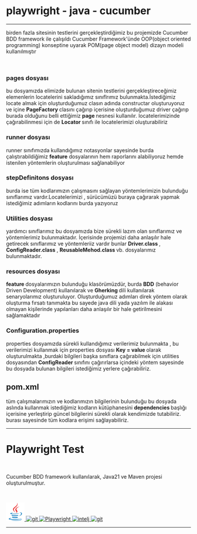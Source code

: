 # playwright - java - cucumber

<hr/>

birden fazla sitesinin testlerini gerçekleştirdiğimiz bu projemizde
Cucumber BDD framework ile çalışıldı
Cucumber Framework'ünde OOP(object oriented programming) konseptine uyarak  POM(page object model) dizayn modeli kullanılmıştır

<br/>

### pages dosyası <br/>
bu dosyamızda elimizde bulunan sitenin testlerini gerçekleştireceğimiz elemenlerin locatelerini sakladığımız sınıflrımız bulunmakta.İstediğimiz locate almak için oluşturduğumuz clasın adında constructar oluşturuyoruz ve içine <b> PageFactory </b> clasını çağırıp
içerisine oluşturduğumuz driver çağırıp burada olduğunu belli ettiğimiz <b> page </b> nesnesi kullanılır. locatelerimizinde çağırabilinmesi için de <b> Locator </b> sınıfı ile locatelerimizi oluşturabiliriz

### runner dosyası <br/>
runner sınıfımızda kullandığımız notasyonlar sayesinde burda çalıştırabildiğimiz <b>feature</b>  dosyalarının hem raporlarını alabiliyoruz hemde istenilen yöntemlerin oluşturulması sağlanabiliyor

### stepDefinitons dosyası <br/>
burda ise tüm kodlarımızın çalışmasını sağlayan yöntemlerimizin bulunduğu sınıflarımız vardır.Locatelerimizi , sürücümüzü buraya çağırarak yapmak istediğimiz adımların kodlarını burda yazıyoruz

### Utilities dosyası <br/>
yardımcı sınıflarımız bu dosyamızda bize sürekli lazım olan sınıflarımız ve yöntemlerimiz bulunmaktadır. İçerisinde  projemizi daha anlaşılır hale getirecek sınıflarımız ve yöntemleriiz vardır bunlar
<b> Driver.class </b> , <b> ConfigReader.class</b> , <b> ReusableMehod.class </b> vb.  dosyalarımız bulunmaktadır.

### resources dosyası <br/>
<b> feature </b> dosyalarımızın bulunduğu klasörümüzdür, burda <b>BDD</b> (behavior Driven Development) kullanılarak ve <b> Gherking </b> dili kullanılarak senaryolarımız oluşturuluyor. Oluşturduğumuz adımları direk 
yöntem olarak oluşturma fırsatı tanımakta bu sayede java dili yada yazılım ile alakası olmayan kişilerinde yapılanları daha anlaşılır bir hale getirilmesini sağlamaktadır 

### <b> Configuration.properties </b>
properties dosyamızda sürekli kullandığımız verilerimiz bulunmakta , bu verilerimizi kullanmak için properties dosyası <b> Key  =  value </b> olarak oluşturulmakta ,burdaki bilgileri başka sınıflara çağırabilmek için utilities dosyasından
<b> ConfigReader </b> sınıfını çağırırlarsa içindeki yöntem sayesinde bu dosyada bulunan bilgileri istediğimiz yerlere çağırabiliriz.

## pom.xml
tüm çalışmalarımızın ve kodlarımızın bilgilerinin bulunduğu bu dosyada aslında kullanmak istediğimiz kodların kütüphanesini  <b> dependencies </b> başlığı içerisine yerleştirip güncel bilgilerini sürekli olarak kendimizde tutabiliriz.
burası sayesinde tüm kodlara erişimi sağlayabiliriz.

<hr/>

# Playwright Test

<br/>

Cucumber BDD framework kullanılarak, Java21  ve Maven projesi oluşturulmuştur.

<br/>

<a href="https://www.java.com" target="_blank" rel="noreferrer"> <img src="https://raw.githubusercontent.com/devicons/devicon/master/icons/java/java-original.svg" alt="java" width="50" height="50"/> </a>
<a href="https://git-scm.com/" target="_blank" rel="noreferrer"> <img src="https://www.vectorlogo.zone/logos/git-scm/git-scm-icon.svg" alt="git" width="40" height="40"/> </a>
<a href="https://www.playwright.com" target="_blank" rel="noreferrer"> <img src="https://playwright.dev/img/playwright-logo.svg" alt="Playwright" width="50" height="50"/> </a>
<a href="https://www.intelj.com" target="_blank" rel="noreferrer"> <img src="https://encrypted-tbn0.gstatic.com/images?q=tbn:ANd9GcQak-N8W03mK25slV1lwM80i0y1obRPPJOaLA&usqp=CAU" alt="intelj" width="80" height="40"/> </a>
<a href="https://www.maven.com" target="_blank" rel="noreferrer"> <img src="https://koraypeker.com/wp-content/uploads/2018/06/1_xsrKVt69q3JsZzLD-ldekQ.jpeg" alt="git" width="100" height="40"/> </a>

<hr/>
